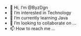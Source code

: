 - 👋 Hi, I’m @ByzDgn
- 👀 I’m interested in Technology
- 🌱 I’m currently learning Java
- 💞️ I’m looking to collaborate on ...
- 📫 How to reach me ...

<!---
ByzDgn/ByzDgn is a ✨ special ✨ repository because its `README.md` (this file) appears on your GitHub profile.
You can click the Preview link to take a look at your changes.
--->
